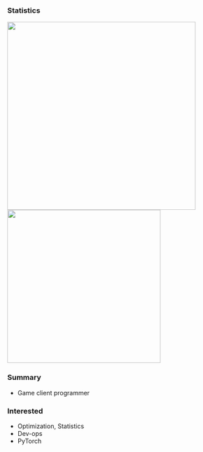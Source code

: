 ### Statistics

<a href="https://github.com/anuraghazra/github-readme-stats">
  <img src="https://github-readme-stats.vercel.app/api?username=mousedoc&count_private=true&show_icons=true&include_all_commits=true" width="430px" />
</a>
<a href="https://github.com/anuraghazra/github-readme-stats">
  <img src="https://github-readme-stats.vercel.app/api/top-langs/?username=mousedoc&layout=compact" width="350px" />
</a>

### Summary
- Game client programmer

### Interested
  - Optimization, Statistics
  - Dev-ops
  - PyTorch

